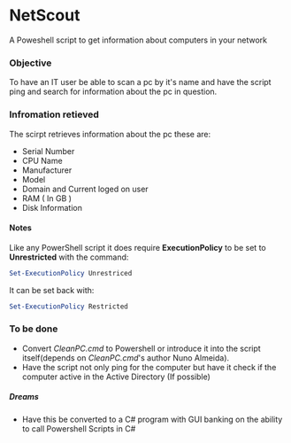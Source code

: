 # NetScout
A Poweshell script to get information about computers in your network

### Objective
To have an IT user be able to scan a pc by it's name and have the script ping and search for information about the pc in question.

### Infromation retieved
The scirpt retrieves information about the pc these are:
* Serial Number
* CPU Name
* Manufacturer
* Model
* Domain and Current loged on user
* RAM ( In GB )
* Disk Information

#### Notes
Like any PowerShell script it does require **ExecutionPolicy** to be set to **Unrestricted** with the command:
```powershell
Set-ExecutionPolicy Unrestriced
```
It can be set back with:
```powershell
Set-ExecutionPolicy Restricted
```

### To be done
* Convert _CleanPC.cmd_ to Powershell or introduce it into the script itself(depends on _CleanPC.cmd_'s author Nuno Almeida).
* Have the script not only ping for the computer but have it check if the computer active in the Active Directory (If possible)

##### Dreams
* Have this be converted to a C# program with GUI banking on the ability to call Powershell Scripts in C#
